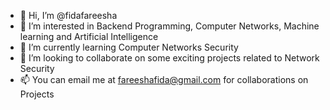 - 👋 Hi, I’m @fidafareesha
- 👀 I’m interested in Backend Programming, Computer Networks, Machine learning and Artificial Intelligence
- 🌱 I’m currently learning Computer Networks Security
- 💞️ I’m looking to collaborate on some exciting projects related to Network Security
- 📫 You can email me at fareeshafida@gmail.com for collaborations on Projects

<!---
fidafareesha/fidafareesha is a ✨ special ✨ repository because its `README.md` (this file) appears on your GitHub profile.
You can click the Preview link to take a look at your changes.
--->
